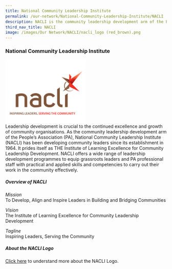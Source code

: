 ```yaml
---
title: National Community Leadership Institute
permalink: /our-network/National-Community-Leadership-Institute/NACLI
description: NACLI is the community leadership development arm of the People's Association.
third_nav_title: NACLI
image: /images/Our Network/NACLI/nacli_logo (red_brown).png
---
```

### National Community Leadership Institute

<img style="height:200px;width:250px"  align="left" src="/images/Our%20Network/NACLI/nacli%20logo%20tagline%20(website)%20(200%20x%20250).png">
<br clear="left" style="line-height:2">
Leadership development is crucial to the continued excellence and growth of community organisations. As the community leadership development arm of the People’s Association (PA), National Community Leadership Institute (NACLI) has been developing community leaders since its establishment in 1964. It prides itself as THE Institute of Learning Excellence for Community Leadership Development.  NACLI offers a wide range of leadership development programmes to equip grassroots leaders and PA professional staff with practical and applied skills and competencies to carry out their work in the community effectively.


##### Overview of NACLI

*Mission*<br>
To Develop, Align and Inspire Leaders in Building and Bridging Communities

*Vision*<br>
The Institute of Learning Excellence for Community Leadership Development

*Tagline*<br>
Inspiring Leaders, Serving the Community

##### About the NACLI Logo

[Click here](/files/NACLI/01%20NACLI/About%20NACLI%20Logo.pdf) to understand more about the NACLI Logo.